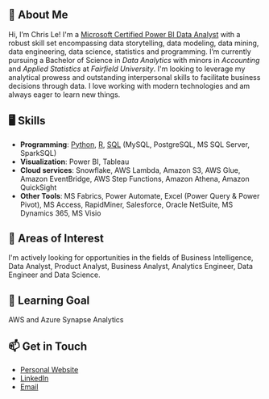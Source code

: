 ## 👋 About Me

Hi, I’m Chris Le! I'm a [Microsoft Certified Power BI Data Analyst](https://learn.microsoft.com/en-us/users/dangle-3107/credentials/9894d9ac179a476b/) with a robust skill set encompassing data storytelling, data modeling, data mining, data engineering, data science, statistics and programming. I’m currently pursuing a Bachelor of Science in *Data Analytics* with minors in *Accounting* and *Applied Statistics* at *Fairfield University*. I'm looking to leverage my analytical prowess and outstanding interpersonal skills to facilitate business decisions through data. I love working with modern technologies and am always eager to learn new things.



## 🖥️ Skills

- **Programming**: [Python](https://www.datacamp.com/completed/statement-of-accomplishment/track/e3d03d49c7058f8bd733d6cf5aedeb9cf38d819b/), [R](https://www.datacamp.com/completed/statement-of-accomplishment/course/4bb12691d5d56732568dbf55cac662c601b267b8/), [SQL](https://www.hackerrank.com/certificates/8d901a140fd3/) (MySQL, PostgreSQL, MS SQL Server, SparkSQL)
- **Visualization**: Power BI, Tableau
- **Cloud services**: Snowflake, AWS Lambda, Amazon S3, AWS Glue, Amazon EventBridge, AWS Step Functions, Amazon Athena, Amazon QuickSight
- **Other Tools**: MS Fabrics, Power Automate, Excel (Power Query & Power Pivot), MS Access, RapidMiner, Salesforce, Oracle NetSuite, MS Dynamics 365, MS Visio

## 👀 Areas of Interest

I'm actively looking for opportunities in the fields of Business Intelligence, Data Analyst, Product Analyst, Business Analyst, Analytics Engineer, Data Engineer and Data Science.


## 🌱 Learning Goal 

AWS and Azure Synapse Analytics

## 📫 Get in Touch

- [Personal Website](https://dang310703.wixsite.com/portfolio/)
- [LinkedIn](https://www.linkedin.com/in/hdang-le3107/)
- [Email](mailto:dang.le@student.fairfield.edu)

<!---
hdangle31/hdangle31 is a ✨ special ✨ repository because its `README.md` (this file) appears on your GitHub profile.
You can click the Preview link to take a look at your changes.
--->
